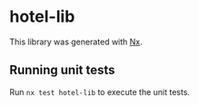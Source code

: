 # hotel-lib

This library was generated with [Nx](https://nx.dev).

## Running unit tests

Run `nx test hotel-lib` to execute the unit tests.
